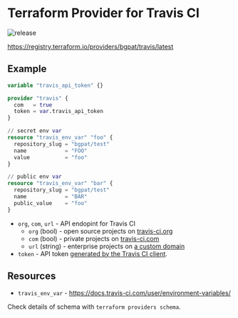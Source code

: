 # Terraform Provider for Travis CI

![release](https://github.com/bgpat/terraform-provider-travis/workflows/release/badge.svg)

https://registry.terraform.io/providers/bgpat/travis/latest

## Example

```terraform
variable "travis_api_token" {}

provider "travis" {
  com   = true
  token = var.travis_api_token
}

// secret env var
resource "travis_env_var" "foo" {
  repository_slug = "bgpat/test"
  name            = "FOO"
  value           = "foo"
}

// public env var
resource "travis_env_var" "bar" {
  repository_slug = "bgpat/test"
  name            = "BAR"
  public_value    = "foo"
}
```

- `org`, `com`, `url` - API endopint for Travis CI
  - `org` (bool) - open source projects on [travis-ci.org](https://travis-ci.org/)
  - `com` (bool) - private projects on [travis-ci.com](https://travis-ci.com/)
  - `url` (string) - enterprise projects on [a custom domain](https://enterprise.travis-ci.com/)
- `token` - API token [generated by the Travis CI client](https://developer.travis-ci.com/authentication).

## Resources

- `travis_env_var` - https://docs.travis-ci.com/user/environment-variables/

Check details of schema with `terraform providers schema`.
